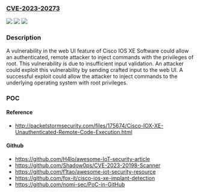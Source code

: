 ### [CVE-2023-20273](https://cve.mitre.org/cgi-bin/cvename.cgi?name=CVE-2023-20273)
![](https://img.shields.io/static/v1?label=Product&message=Cisco%20IOS%20XE%20Software&color=blue)
![](https://img.shields.io/static/v1?label=Version&message=%3D%2016.1.1%20&color=brighgreen)
![](https://img.shields.io/static/v1?label=Vulnerability&message=n%2Fa&color=brighgreen)

### Description

A vulnerability in the web UI feature of Cisco IOS XE Software could allow an authenticated, remote attacker to inject commands with the privileges of root. This vulnerability is due to insufficient input validation. An attacker could exploit this vulnerability by sending crafted input to the web UI. A successful exploit could allow the attacker to inject commands to the underlying operating system with root privileges.

### POC

#### Reference
- http://packetstormsecurity.com/files/175674/Cisco-IOX-XE-Unauthenticated-Remote-Code-Execution.html

#### Github
- https://github.com/H4lo/awesome-IoT-security-article
- https://github.com/Shadow0ps/CVE-2023-20198-Scanner
- https://github.com/f1tao/awesome-iot-security-resource
- https://github.com/fox-it/cisco-ios-xe-implant-detection
- https://github.com/nomi-sec/PoC-in-GitHub

